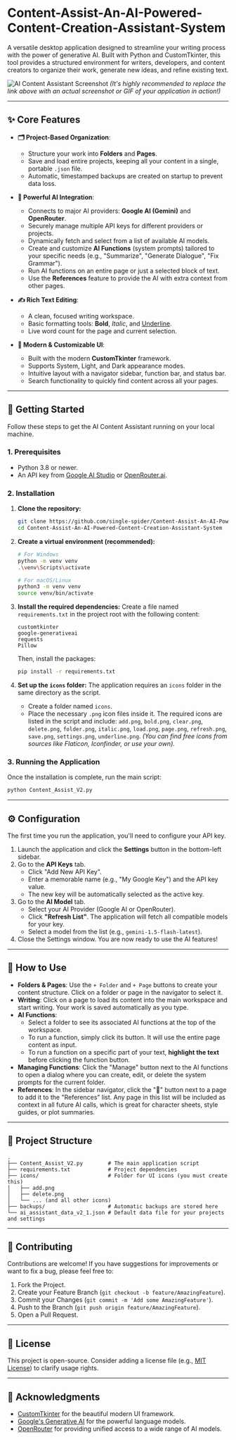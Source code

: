 # Content-Assist-An-AI-Powered-Content-Creation-Assistant-System


A versatile desktop application designed to streamline your writing process with the power of generative AI. Built with Python and CustomTkinter, this tool provides a structured environment for writers, developers, and content creators to organize their work, generate new ideas, and refine existing text.

![AI Content Assistant Screenshot](https://raw.githubusercontent.com/single-spider/Content-Assist-An-AI-Powered-Content-Creation-Assistant-System/main/images/demo.png)
*(It's highly recommended to replace the link above with an actual screenshot or GIF of your application in action!)*

---

## ✨ Core Features

*   **🗂️ Project-Based Organization**:
    *   Structure your work into **Folders** and **Pages**.
    *   Save and load entire projects, keeping all your content in a single, portable `.json` file.
    *   Automatic, timestamped backups are created on startup to prevent data loss.

*   **🤖 Powerful AI Integration**:
    *   Connects to major AI providers: **Google AI (Gemini)** and **OpenRouter**.
    *   Securely manage multiple API keys for different providers or projects.
    *   Dynamically fetch and select from a list of available AI models.
    *   Create and customize **AI Functions** (system prompts) tailored to your specific needs (e.g., "Summarize", "Generate Dialogue", "Fix Grammar").
    *   Run AI functions on an entire page or just a selected block of text.
    *   Use the **References** feature to provide the AI with extra context from other pages.

*   **✍️ Rich Text Editing**:
    *   A clean, focused writing workspace.
    *   Basic formatting tools: **Bold**, *Italic*, and <u>Underline</u>.
    *   Live word count for the page and current selection.

*   **🎨 Modern & Customizable UI**:
    *   Built with the modern **CustomTkinter** framework.
    *   Supports System, Light, and Dark appearance modes.
    *   Intuitive layout with a navigator sidebar, function bar, and status bar.
    *   Search functionality to quickly find content across all your pages.

---

## 🚀 Getting Started

Follow these steps to get the AI Content Assistant running on your local machine.

### 1. Prerequisites

*   Python 3.8 or newer.
*   An API key from [Google AI Studio](https://makersuite.google.com/app/apikey) or [OpenRouter.ai](https://openrouter.ai/keys).

### 2. Installation

1.  **Clone the repository:**
    ```bash
    git clone https://github.com/single-spider/Content-Assist-An-AI-Powered-Content-Creation-Assistant-System.git
    cd Content-Assist-An-AI-Powered-Content-Creation-Assistant-System
    ```

2.  **Create a virtual environment (recommended):**
    ```bash
    # For Windows
    python -m venv venv
    .\venv\Scripts\activate

    # For macOS/Linux
    python3 -m venv venv
    source venv/bin/activate
    ```

3.  **Install the required dependencies:**
    Create a file named `requirements.txt` in the project root with the following content:
    ```
    customtkinter
    google-generativeai
    requests
    Pillow
    ```
    Then, install the packages:
    ```bash
    pip install -r requirements.txt
    ```

4.  **Set up the `icons` folder:**
    The application requires an `icons` folder in the same directory as the script.
    *   Create a folder named `icons`.
    *   Place the necessary `.png` icon files inside it. The required icons are listed in the script and include:
        `add.png`, `bold.png`, `clear.png`, `delete.png`, `folder.png`, `italic.png`, `load.png`, `page.png`, `refresh.png`, `save.png`, `settings.png`, `underline.png`.
    *(You can find free icons from sources like Flaticon, Iconfinder, or use your own).*

### 3. Running the Application

Once the installation is complete, run the main script:
```bash
python Content_Assist_V2.py
```

---

## ⚙️ Configuration

The first time you run the application, you'll need to configure your API key.

1.  Launch the application and click the **Settings** button in the bottom-left sidebar.
2.  Go to the **API Keys** tab.
    *   Click "Add New API Key".
    *   Enter a memorable name (e.g., "My Google Key") and the API key value.
    *   The new key will be automatically selected as the active key.
3.  Go to the **AI Model** tab.
    *   Select your AI Provider (Google AI or OpenRouter).
    *   Click **"Refresh List"**. The application will fetch all compatible models for your key.
    *   Select a model from the list (e.g., `gemini-1.5-flash-latest`).
4.  Close the Settings window. You are now ready to use the AI features!

---

## 📖 How to Use

*   **Folders & Pages**: Use the `+ Folder` and `+ Page` buttons to create your content structure. Click on a folder or page in the navigator to select it.
*   **Writing**: Click on a page to load its content into the main workspace and start writing. Your work is saved automatically as you type.
*   **AI Functions**:
    *   Select a folder to see its associated AI functions at the top of the workspace.
    *   To run a function, simply click its button. It will use the entire page content as input.
    *   To run a function on a specific part of your text, **highlight the text** before clicking the function button.
*   **Managing Functions**: Click the "Manage" button next to the AI functions to open a dialog where you can create, edit, or delete the system prompts for the current folder.
*   **References**: In the sidebar navigator, click the "📌" button next to a page to add it to the "References" list. Any page in this list will be included as context in all future AI calls, which is great for character sheets, style guides, or plot summaries.

---

## 📁 Project Structure

```
.
├── Content_Assist_V2.py        # The main application script
├── requirements.txt            # Project dependencies
├── icons/                      # Folder for UI icons (you must create this)
│   ├── add.png
│   ├── delete.png
│   └── ... (and all other icons)
├── backups/                    # Automatic backups are stored here
└── ai_assistant_data_v2_1.json # Default data file for your projects and settings
```

---

## 🤝 Contributing

Contributions are welcome! If you have suggestions for improvements or want to fix a bug, please feel free to:

1.  Fork the Project.
2.  Create your Feature Branch (`git checkout -b feature/AmazingFeature`).
3.  Commit your Changes (`git commit -m 'Add some AmazingFeature'`).
4.  Push to the Branch (`git push origin feature/AmazingFeature`).
5.  Open a Pull Request.

---

## 📄 License

This project is open-source. Consider adding a license file (e.g., [MIT License](https://opensource.org/licenses/MIT)) to clarify usage rights.

---

## 🙏 Acknowledgments

*   [CustomTkinter](https://github.com/TomSchimansky/CustomTkinter) for the beautiful modern UI framework.
*   [Google's Generative AI](https://ai.google/discover/generativeai/) for the powerful language models.
*   [OpenRouter](https://openrouter.ai/) for providing unified access to a wide range of AI models.
